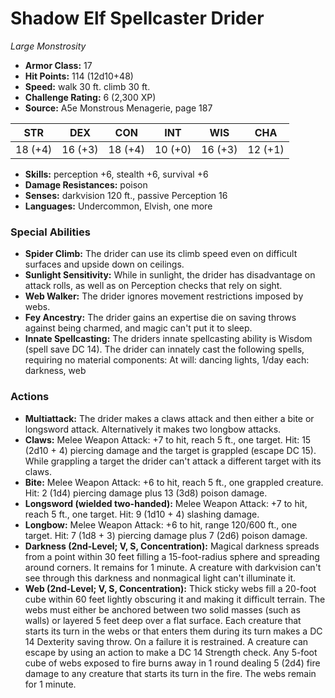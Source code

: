 # Shadow Elf Spellcaster Drider

*Large* *Monstrosity*

- **Armor Class:** 17
- **Hit Points:** 114 (12d10+48)
- **Speed:** walk 30 ft. climb 30 ft.
- **Challenge Rating:** 6 (2,300 XP)
- **Source:** A5e Monstrous Menagerie, page 187

| STR | DEX | CON | INT | WIS | CHA |
| --- | --- | --- | --- | --- | --- |
| 18 (+4) | 16 (+3) | 18 (+4) | 10 (+0) | 16 (+3) | 12 (+1) |

- **Skills:** perception +6, stealth +6, survival +6
- **Damage Resistances:** poison
- **Senses:** darkvision 120 ft., passive Perception 16
- **Languages:** Undercommon, Elvish, one more

### Special Abilities

- **Spider Climb:** The drider can use its climb speed even on difficult surfaces and upside down on ceilings.
- **Sunlight Sensitivity:** While in sunlight, the drider has disadvantage on attack rolls, as well as on Perception checks that rely on sight.
- **Web Walker:** The drider ignores movement restrictions imposed by webs.
- **Fey Ancestry:** The drider gains an expertise die on saving throws against being charmed, and magic can't put it to sleep.
- **Innate Spellcasting:** The driders innate spellcasting ability is Wisdom (spell save DC 14). The drider can innately cast the following spells, requiring no material components: At will: dancing lights, 1/day each: darkness, web

### Actions

- **Multiattack:** The drider makes a claws attack and then either a bite or longsword attack. Alternatively  it makes two longbow attacks.
- **Claws:** Melee Weapon Attack: +7 to hit, reach 5 ft., one target. Hit: 15 (2d10 + 4) piercing damage  and the target is grappled (escape DC 15). While grappling a target  the drider can't attack a different target with its claws.
- **Bite:** Melee Weapon Attack: +6 to hit, reach 5 ft., one grappled creature. Hit: 2 (1d4) piercing damage plus 13 (3d8) poison damage.
- **Longsword (wielded two-handed):** Melee Weapon Attack: +7 to hit, reach 5 ft., one target. Hit: 9 (1d10 + 4) slashing damage.
- **Longbow:** Melee Weapon Attack: +6 to hit, range 120/600 ft., one target. Hit: 7 (1d8 + 3) piercing damage plus 7 (2d6) poison damage.
- **Darkness (2nd-Level; V, S, Concentration):** Magical darkness spreads from a point within 30 feet  filling a 15-foot-radius sphere and spreading around corners. It remains for 1 minute. A creature with darkvision can't see through this darkness and nonmagical light can't illuminate it.
- **Web (2nd-Level; V, S, Concentration):** Thick  sticky webs fill a 20-foot cube within 60 feet  lightly obscuring it and making it difficult terrain. The webs must either be anchored between two solid masses (such as walls) or layered 5 feet deep over a flat surface. Each creature that starts its turn in the webs or that enters them during its turn makes a DC 14 Dexterity saving throw. On a failure  it is restrained. A creature can escape by using an action to make a DC 14 Strength check. Any 5-foot cube of webs exposed to fire burns away in 1 round  dealing 5 (2d4) fire damage to any creature that starts its turn in the fire. The webs remain for 1 minute.



